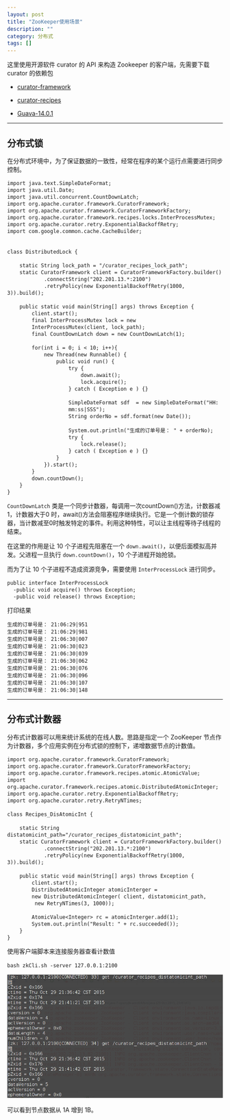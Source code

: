 ```yaml
---
layout: post
title: "ZooKeeper使用场景"
description: ""
category: 分布式
tags: []
---
```


这里使用开源软件 curator 的 API 来构造 Zookeeper 的客户端，先需要下载 curator 的依赖包

* [curator-framework](http://mvnrepository.com/artifact/org.apache.curator/curator-framework/2.3.0)

* [curator-recipes](http://maven.outofmemory.cn/org.apache.curator/curator-recipes/2.4.2/)

* [Guava-14.0.1](http://maven.outofmemory.cn/com.google.guava/guava/14.0.1/)


----------------------

## 分布式锁

在分布式环境中，为了保证数据的一致性，经常在程序的某个运行点需要进行同步控制。

```
import java.text.SimpleDateFormat;
import java.util.Date;
import java.util.concurrent.CountDownLatch;
import org.apache.curator.framework.CuratorFramework;
import org.apache.curator.framework.CuratorFrameworkFactory;
import org.apache.curator.framework.recipes.locks.InterProcessMutex;
import org.apache.curator.retry.ExponentialBackoffRetry;
import com.google.common.cache.CacheBuilder;


class DistributedLock {
    
    static String lock_path = "/curator_recipes_lock_path";
    static CuratorFramework client = CuratorFrameworkFactory.builder()
            .connectString("202.201.13.*:2100")
            .retryPolicy(new ExponentialBackoffRetry(1000, 3)).build();
    
    public static void main(String[] args) throws Exception {
        client.start();
        final InterProcessMutex lock = new 
        InterProcessMutex(client, lock_path);
        final CountDownLatch down = new CountDownLatch(1);
        
        for(int i = 0; i < 10; i++){
            new Thread(new Runnable() {
                public void run() {
                    try {
                        down.await();
                        lock.acquire();
                    } catch ( Exception e ) {}
                    
                    SimpleDateFormat sdf  = new SimpleDateFormat("HH:
                    mm:ss|SSS");
                    String orderNo = sdf.format(new Date());
                    
                    System.out.println("生成的订单号是： " + orderNo);
                    try {
                        lock.release();
                    } catch ( Exception e ) {}
                }
            }).start();
        }
        down.countDown();
    }
}
```

`CountDownLatch` 类是一个同步计数器，每调用一次countDown()方法，计数器减1，计数器大于0 时，await()方法会阻塞程序继续执行。它是一个倒计数的锁存器，当计数减至0时触发特定的事件。利用这种特性，可以让主线程等待子线程的结束。

在这里的作用是让 10 个子进程先阻塞在一个 `down.await()`，以便后面模拟高并发。父进程一旦执行 `down.countDown()`，10 个子进程开始抢锁。

而为了让 10 个子进程不造成资源竞争，需要使用 `InterProcessLock` 进行同步。

```
public interface InterProcessLock
  -public void acquire() throws Exception;
  -public void release() throws Exception;
```

打印结果

```
生成的订单号是： 21:06:29|951
生成的订单号是： 21:06:29|981
生成的订单号是： 21:06:30|007
生成的订单号是： 21:06:30|023
生成的订单号是： 21:06:30|039
生成的订单号是： 21:06:30|062
生成的订单号是： 21:06:30|076
生成的订单号是： 21:06:30|096
生成的订单号是： 21:06:30|107
生成的订单号是： 21:06:30|148
```

------------------------

## 分布式计数器

分布式计数器可以用来统计系统的在线人数。思路是指定一个 ZooKeeper 节点作为计数器，多个应用实例在分布式锁的控制下，递增数据节点的计数值。

```
import org.apache.curator.framework.CuratorFramework;
import org.apache.curator.framework.CuratorFrameworkFactory;
import org.apache.curator.framework.recipes.atomic.AtomicValue;
import org.apache.curator.framework.recipes.atomic.DistributedAtomicInteger;
import org.apache.curator.retry.ExponentialBackoffRetry;
import org.apache.curator.retry.RetryNTimes;

class Recipes_DisAtomicInt {
    
    static String distatomicint_path="/curator_recipes_distatomicint_path";
    static CuratorFramework client = CuratorFrameworkFactory.builder()
            .connectString("202.201.13.*:2100")
            .retryPolicy(new ExponentialBackoffRetry(1000, 3)).build();
    
    public static void main(String[] args) throws Exception {
        client.start();
        DistributedAtomicInteger atomicInterger = 
        new DistributedAtomicInteger( client, distatomicint_path,
         new RetryNTimes(3, 1000));
        
        AtomicValue<Integer> rc = atomicInterger.add(1);
        System.out.println("Result: " + rc.succeeded());
    }
}
```

使用客户端脚本来连接服务器查看计数值

`bash zkCli.sh -server 127.0.0.1:2100`

![图片](/assets/images/zookeeper-scene.png)

可以看到节点数据从 1A 增到 1B。
